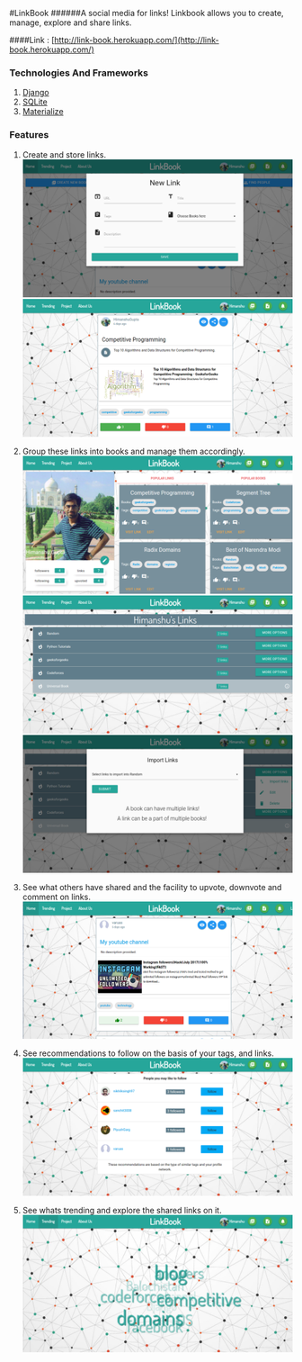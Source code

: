 #LinkBook
######A social media for links! Linkbook allows you to create, manage, explore and share links.

####Link : [http://link-book.herokuapp.com/](http://link-book.herokuapp.com/)

### Technologies And Frameworks
1. [Django](https://www.djangoproject.com/)
2. [SQLite](https://www.sqlite.org/)
3. [Materialize](http://materializecss.com/)

### Features
1. Create and store links.
![](linkbook/static/1.png)
![](linkbook/static/8.png)
2. Group these links into books and manage them accordingly.
![](linkbook/static/2.png)
![](linkbook/static/3.png)
![](linkbook/static/4.png)
3. See what others have shared and the facility to upvote, downvote and comment on links.
![](linkbook/static/5.png)

4. See recommendations to follow on the basis of your tags, and links.
![](linkbook/static/6.png)
5. See whats trending and explore the shared links on it.
![](linkbook/static/7.png)

 